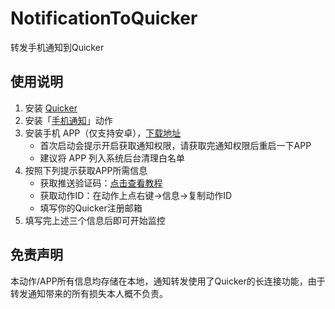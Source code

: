 ﻿# NotificationToQuicker
转发手机通知到Quicker

## 使用说明
1. 安装 [Quicker](https://getquicker.net/ "Quicker")
2. 安装「[手机通知](https://getquicker.net/sharedaction?code=b40f77ff-42f7-4fe4-a1f5-08d89ff18571)」动作
2. 安装手机 APP（仅支持安卓），[下载地址](https://github.com/cesaryuan/NotificationToQuicker/releases)
    - 首次启动会提示开启获取通知权限，请获取完通知权限后重启一下APP
	- 建议将 APP 列入系统后台清理白名单
3. 按照下列提示获取APP所需信息
	- 获取推送验证码：[点击查看教程](https://www.yuque.com/quicker/help/connection#AXnIV)
	- 获取动作ID：在动作上点右键->信息->复制动作ID
	- 填写你的Quicker注册邮箱
3. 填写完上述三个信息后即可开始监控

## 免责声明
本动作/APP所有信息均存储在本地，通知转发使用了Quicker的长连接功能，由于转发通知带来的所有损失本人概不负责。
